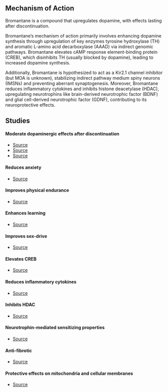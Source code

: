 <span id="mechanism-of-action"></span>
## Mechanism of Action

Bromantane is a compound that upregulates dopamine, with effects lasting after discontinuation.

Bromantane’s mechanism of action primarily involves enhancing dopamine synthesis through upregulation of key enzymes tyrosine hydroxylase (TH) and aromatic L-amino acid decarboxylase (AAAD) via indirect genomic pathways. Bromantane elevates cAMP response element-binding protein (CREB), which disinhibits TH (usually blocked by dopamine), leading to increased dopamine synthesis.

Additionally, Bromantane is hypothesized to act as a Kir2.1 channel inhibitor (but MOA is unknown), stabilizing indirect pathway medium spiny neurons (IMSNs) and preventing aberrant synaptogenesis. Moreover, Bromantane reduces inflammatory cytokines and inhibits histone deacetylase (HDAC), upregulating neurotrophins like brain-derived neurotrophic factor (BDNF) and glial cell-derived neurotrophic factor (GDNF), contributing to its neuroprotective effects.

## Studies

#### Moderate dopaminergic effects after discontinuation
- [Source](https://pubmed.ncbi.nlm.nih.gov/11109517/)
- [Source](https://pubmed.ncbi.nlm.nih.gov/19491814/)
- [Source](https://pubmed.ncbi.nlm.nih.gov/21322821/)

#### Reduces anxiety
- [Source](https://pubmed.ncbi.nlm.nih.gov/21322821/)

#### Improves physical endurance
- [Source](https://pubmed.ncbi.nlm.nih.gov/10934588/)

#### Enhances learning
- [Source](https://pubmed.ncbi.nlm.nih.gov/10998997/)

#### Improves sex-drive
- [Source](https://pubmed.ncbi.nlm.nih.gov/15341065/)

#### Elevates CREB
- [Source](https://www.sciencedirect.com/science/article/abs/pii/S0028390807002109)

#### Reduces inflammatory cytokines
- [Source](https://pubmed.ncbi.nlm.nih.gov/22288152/)

#### Inhibits HDAC
- [Source](https://sci-hub.se/https://pubmed.ncbi.nlm.nih.gov/22235395/)

#### Neurotrophin-mediated sensitizing properties
- [Source](https://sci-hub.se/https://link.springer.com/article/10.1007%2Fs10517-012-1516-z)

#### Anti-fibrotic
- [Source](https://www.globenewswire.com/news-release/2019/07/31/1894580/0/en/Algernon-Pharmaceuticals-Announces-Russian-Athletic-Performance-Enhancing-Drugs-Bemethyl-NP-135-and-Bromantane-NP-160-Exhibited-Potent-Anti-Fibrotic-Activity-in-NASH-and-CKD-Studie.html)

#### Protective effects on mitochondria and cellular membranes
- [Source](https://pubmed.ncbi.nlm.nih.gov/9929819/)